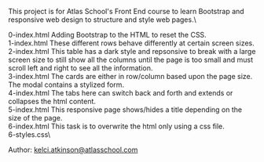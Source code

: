 This project is for Atlas School's Front End course to learn Bootstrap and responsive web design to structure and style web pages.\

0-index.html Adding Bootstrap to the HTML to reset the CSS.\
1-index.html These different rows behave differently at certain screen sizes.\
2-index.html This table has a dark style and repsonsive to break with a large screen size to still show all the columns until the page is too small and must scroll left and right to see all the information.\
3-index.html The cards are either in row/column based upon the page size. The modal contains a stylized form.\
4-index.html The tabs here can switch back and forth and extends or collapses the html content.\
5-index.html This responsive page shows/hides a title depending on the size of the page.\
6-index.html This task is to overwrite the html only using a css file.\
6-styles.css\

Author: <kelci.atkinson@atlasschool.com>
